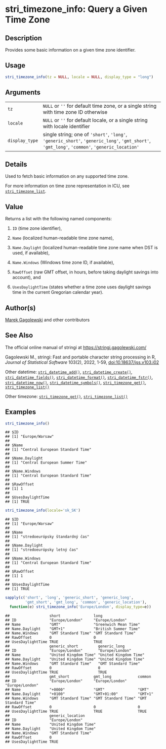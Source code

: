 # stri_timezone_info: Query a Given Time Zone

## Description

Provides some basic information on a given time zone identifier.

## Usage

``` r
stri_timezone_info(tz = NULL, locale = NULL, display_type = "long")
```

## Arguments

|  |  |
|----|----|
| `tz` | `NULL` or `''` for default time zone, or a single string with time zone ID otherwise |
| `locale` | `NULL` or `''` for default locale, or a single string with locale identifier |
| `display_type` | single string; one of `'short'`, `'long'`, `'generic_short'`, `'generic_long'`, `'gmt_short'`, `'gmt_long'`, `'common'`, `'generic_location'` |

## Details

Used to fetch basic information on any supported time zone.

For more information on time zone representation in <span class="pkg">ICU</span>, see [`stri_timezone_list`](stri_timezone_list.md).

## Value

Returns a list with the following named components:

1.  `ID` (time zone identifier),

2.  `Name` (localized human-readable time zone name),

3.  `Name.Daylight` (localized human-readable time zone name when DST is used, if available),

4.  `Name.Windows` (Windows time zone ID, if available),

5.  `RawOffset` (raw GMT offset, in hours, before taking daylight savings into account), and

6.  `UsesDaylightTime` (states whether a time zone uses daylight savings time in the current Gregorian calendar year).

## Author(s)

[Marek Gagolewski](https://www.gagolewski.com/) and other contributors

## See Also

The official online manual of <span class="pkg">stringi</span> at <https://stringi.gagolewski.com/>

Gagolewski M., <span class="pkg">stringi</span>: Fast and portable character string processing in R, *Journal of Statistical Software* 103(2), 2022, 1-59, [doi:10.18637/jss.v103.i02](https://doi.org/10.18637/jss.v103.i02)

Other datetime: [`stri_datetime_add()`](stri_datetime_add.md), [`stri_datetime_create()`](stri_datetime_create.md), [`stri_datetime_fields()`](stri_datetime_fields.md), [`stri_datetime_format()`](stri_datetime_format.md), [`stri_datetime_fstr()`](stri_datetime_fstr.md), [`stri_datetime_now()`](stri_datetime_now.md), [`stri_datetime_symbols()`](stri_datetime_symbols.md), [`stri_timezone_get()`](stri_timezone_set.md), [`stri_timezone_list()`](stri_timezone_list.md)

Other timezone: [`stri_timezone_get()`](stri_timezone_set.md), [`stri_timezone_list()`](stri_timezone_list.md)

## Examples




``` r
stri_timezone_info()
```

```
## $ID
## [1] "Europe/Warsaw"
## 
## $Name
## [1] "Central European Standard Time"
## 
## $Name.Daylight
## [1] "Central European Summer Time"
## 
## $Name.Windows
## [1] "Central European Standard Time"
## 
## $RawOffset
## [1] 1
## 
## $UsesDaylightTime
## [1] TRUE
```

``` r
stri_timezone_info(locale='sk_SK')
```

```
## $ID
## [1] "Europe/Warsaw"
## 
## $Name
## [1] "stredoeurópsky štandardný čas"
## 
## $Name.Daylight
## [1] "stredoeurópsky letný čas"
## 
## $Name.Windows
## [1] "Central European Standard Time"
## 
## $RawOffset
## [1] 1
## 
## $UsesDaylightTime
## [1] TRUE
```

``` r
sapply(c('short', 'long', 'generic_short', 'generic_long',
         'gmt_short', 'gmt_long', 'common', 'generic_location'),
  function(e) stri_timezone_info('Europe/London', display_type=e))
```

```
##                  short               long                 
## ID               "Europe/London"     "Europe/London"      
## Name             "GMT"               "Greenwich Mean Time"
## Name.Daylight    "GMT+1"             "British Summer Time"
## Name.Windows     "GMT Standard Time" "GMT Standard Time"  
## RawOffset        0                   0                    
## UsesDaylightTime TRUE                TRUE                 
##                  generic_short         generic_long         
## ID               "Europe/London"       "Europe/London"      
## Name             "United Kingdom Time" "United Kingdom Time"
## Name.Daylight    "United Kingdom Time" "United Kingdom Time"
## Name.Windows     "GMT Standard Time"   "GMT Standard Time"  
## RawOffset        0                     0                    
## UsesDaylightTime TRUE                  TRUE                 
##                  gmt_short           gmt_long            common             
## ID               "Europe/London"     "Europe/London"     "Europe/London"    
## Name             "+0000"             "GMT"               "GMT"              
## Name.Daylight    "+0100"             "GMT+01:00"         "GMT+1"            
## Name.Windows     "GMT Standard Time" "GMT Standard Time" "GMT Standard Time"
## RawOffset        0                   0                   0                  
## UsesDaylightTime TRUE                TRUE                TRUE               
##                  generic_location     
## ID               "Europe/London"      
## Name             "United Kingdom Time"
## Name.Daylight    "United Kingdom Time"
## Name.Windows     "GMT Standard Time"  
## RawOffset        0                    
## UsesDaylightTime TRUE
```
